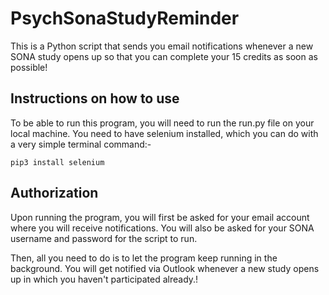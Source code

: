 # PsychSonaStudyReminder
This is a Python script that sends you email notifications whenever a new SONA study opens up so that you can complete your 15 credits as soon as possible!

## Instructions on how to use
To be able to run this program, you will need to run the run.py file on your local machine. You need to have selenium installed, which you can do with a very simple terminal command:-

``pip3 install selenium``

## Authorization
Upon running the program, you will first be asked for your email account where you will receive notifications. You will also be asked for your SONA username and password for the script to run. 

Then, all you need to do is to let the program keep running in the background. You will get notified via Outlook whenever a new study opens up in which you haven't participated already.!


